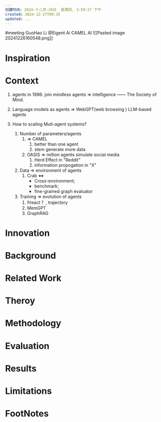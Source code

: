 ```yaml
---
创建时间: 2024-十二月-26日  星期四, 3:59:27 下午
created: 2024-12-27T09:35
updated: ...
---
```

#meeting 
GuoHao Li
@Eigent Ai
CAMEL AI
![[Pasted image 20241226160548.png]]
# Inspiration


# Context
1. agents in 1986: join mindless agents $\Longrightarrow$ intelligence —— The Society of Mind. 

2. Language models as agents $\Longrightarrow$ WebGPT(web browsing )
	LLM-based agents

3. How to scaling Muti-agent systems?
	1. Number of parameters/agents 
		1. $\Longrightarrow$ CAMEL
			1. better than one agent 
			2. stem generate more data
		2. OASIS $\Longrightarrow$ million agents simulate social media
			1. Herd Effect in "Reddit"
			2. information propogation in "X"
	2. Data $\Longrightarrow$ environment of agents
		1. Crab $\Longleftrightarrow$ 
			- Cross-environment; 
			- benchmark; 
			- fine-grained graph evaluator 
	3. Training $\Longrightarrow$ evolution of agents 
		1. fireact？ , trajectory
		2. MemGPT
		3. GraphRAG

# Innovation



# Background



# Related Work



# Theroy



# Methodology



# Evaluation



# Results



# Limitations



# FootNotes
